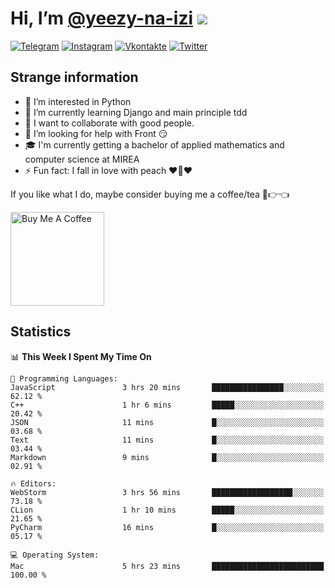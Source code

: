 # Hi, I’m [@yeezy-na-izi](https://github.com/yeezy-na-izi/) ![](https://visitor-badge.glitch.me/badge?page_id=yeezy-na-izi.yeezy-na-izi)

[![Telegram](https://img.shields.io/badge/Telegram-262424?style=for-the-badge&logo=Telegram)](https://t.me/yeezy_na_izi)
[![Instagram](https://img.shields.io/badge/Instagram-262424?style=for-the-badge&logo=Instagram)](https://www.instagram.com/yeezy_na_izi)
[![Vkontakte](https://img.shields.io/badge/VK-262424?style=for-the-badge&logo=Vk&logoColor=0077FF)](https://vk.com/yeezy_na_izi)
[![Twitter](https://img.shields.io/badge/Twitter-262424?style=for-the-badge&logo=Twitter)](https://twitter.com/yeezynaizi)

## Strange information
  
- 👀 I’m interested in Python
- 🌱 I’m currently learning Django and main principle tdd
- 💞️ I want to collaborate with good people.
- 🤔 I’m looking for help with Front 😏
- 🎓 I'm currently getting a bachelor of applied mathematics and computer science at MIREA
- ⚡️ Fun fact: I fall in love with peach ❤️🍑❤️

If you like what I do, maybe consider buying me a coffee/tea 🥺👉👈

<a href="https://www.buymeacoffee.com/yeezynaizi" target="_blank"><img src="https://cdn.buymeacoffee.com/buttons/v2/default-red.png" alt="Buy Me A Coffee" width="150" ></a>

## Statistics

<!--START_SECTION:waka-->
📊 **This Week I Spent My Time On** 

```text
💬 Programming Languages: 
JavaScript               3 hrs 20 mins       ████████████████░░░░░░░░░   62.12 % 
C++                      1 hr 6 mins         █████░░░░░░░░░░░░░░░░░░░░   20.42 % 
JSON                     11 mins             █░░░░░░░░░░░░░░░░░░░░░░░░   03.68 % 
Text                     11 mins             █░░░░░░░░░░░░░░░░░░░░░░░░   03.44 % 
Markdown                 9 mins              █░░░░░░░░░░░░░░░░░░░░░░░░   02.91 % 

🔥 Editors: 
WebStorm                 3 hrs 56 mins       ██████████████████░░░░░░░   73.18 % 
CLion                    1 hr 10 mins        █████░░░░░░░░░░░░░░░░░░░░   21.65 % 
PyCharm                  16 mins             █░░░░░░░░░░░░░░░░░░░░░░░░   05.17 % 

💻 Operating System: 
Mac                      5 hrs 23 mins       █████████████████████████   100.00 % 
```


<!--END_SECTION:waka-->

